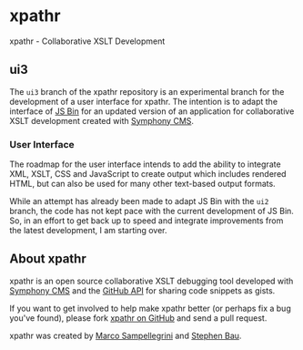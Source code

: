xpathr
======

xpathr - Collaborative XSLT Development


## ui3

The `ui3` branch of the xpathr repository is an experimental branch for the development of a
user interface for xpathr. The intention is to adapt the interface of [JS Bin](http://jsbin.com/) for an updated version
of an application for collaborative XSLT development created with [Symphony CMS](http://getsymphony.com/).


### User Interface

The roadmap for the user interface intends to add the ability to integrate XML, XSLT, CSS and JavaScript
to create output which includes rendered HTML, but can also be used for many other text-based output formats.

While an attempt has already been made to adapt JS Bin with the `ui2` branch, the code has not kept pace
with the current development of JS Bin. So, in an effort to get back up to speed and integrate improvements
from the latest development, I am starting over.


## About xpathr

xpathr is an open source collaborative XSLT debugging tool developed with [Symphony CMS](http://getsymphony.com/) and the [GitHub API](http://developer.github.com/v3/gists/) for sharing code snippets as gists.

If you want to get involved to help make xpathr better (or perhaps fix a bug you've found), please fork [xpathr on GitHub](http://github.com/alpacaaa/xpathr) and send a pull request.

xpathr was created by [Marco Sampellegrini](http://getsymphony.com/get-involved/member/alpacaaa/) and [Stephen Bau](http://getsymphony.com/get-involved/member/bauhouse/).